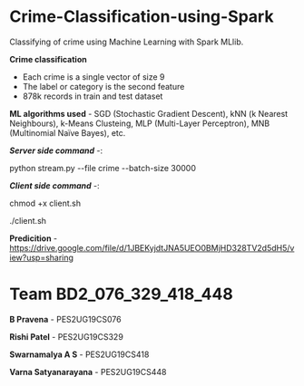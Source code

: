 # Crime-Classification-using-Spark
Classifying of crime using Machine Learning with Spark MLlib.

**Crime classification** 
- Each crime is a single vector of size 9
- The label or category is the second feature
- 878k records in train and test dataset

**ML algorithms used** - SGD (Stochastic Gradient Descent), kNN (k Nearest Neighbours), k-Means Clusteing, MLP (Multi-Layer Perceptron), MNB (Multinomial Naïve Bayes), etc.  

***Server side command*** -:

python stream.py --file crime --batch-size 30000

***Client side command*** -:

chmod +x client.sh

./client.sh

**Predicition** - https://drive.google.com/file/d/1JBEKyjdtJNA5UEO0BMjHD328TV2d5dH5/view?usp=sharing


# Team BD2_076_329_418_448

**B Pravena** - PES2UG19CS076

**Rishi Patel** - PES2UG19CS329

**Swarnamalya A S** - PES2UG19CS418

**Varna Satyanarayana** - PES2UG19CS448
